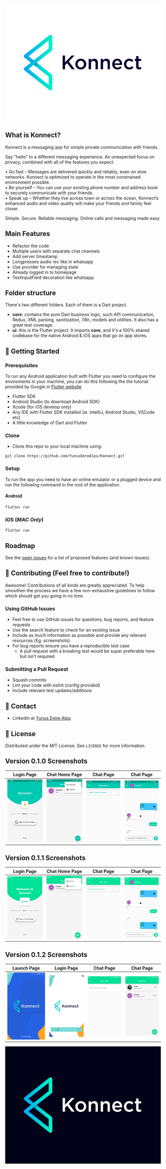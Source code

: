 <!-- PROJECT LOGO -->
<p align="center">
  <a href="https://github.com/YunusEmreAlps/Konnect">
    <img src="ss/konnect.jpg" alt="Konnect">
  </a>
</p>


<!-- ABOUT THE PROJECT -->
## What is Konnect?
Konnect is a messaging app for simple private communication with friends.

Say "hello" to a different messaging experience. An unexpected focus on privacy, combined with all of the features you expect.

• Go fast – Messages are delivered quickly and reliably, even on slow networks. Konnect is optimized to operate in the most constrained environment possible.<br/>
• Be yourself – You can use your existing phone number and address book to securely communicate with your friends.<br/>
• Speak up – Whether they live across town or across the ocean, Konnect’s enhanced audio and video quality will make your friends and family feel closer.<br/>

Simple. Secure. Reliable messaging. Online calls and messaging made easy

## Main Features

- Refactor the code
- Multiple users with separate chat channels
- Add server timestamp
- Longpresses audio rec like in whatsapp
- Use provider for managing state
- Already logged in to homepage
- TextInputField decoration like whatsapp

## Folder structure
There's two different folders. Each of them is a Dart project.

* **core**: contains the pure Dart business logic, such API communication, Redux, XML parsing, sanitization, i18n, models and utilities. 
It also has a great test coverage.
* **ui**: this is the Flutter project. It imports **core**, and it's a 100% shared codebase for the native Android & iOS apps that go on app stores.

<!-- GETTING STARTED -->
## 🚀 Getting Started

### Prerequisites

To run any Android application built with Flutter you need to configure the enviroments in your machine, you can do this following the the tutorial provided by Google in [Flutter website](https://flutter.dev/docs/get-started/install)

- Flutter SDK
- Android Studio (to download Android SDK)
- Xcode (for iOS develop only)
- Any IDE with Flutter SDK installed (ie. IntelliJ, Android Studio, VSCode etc)
- A little knowledge of Dart and Flutter

### Clone

- Clone this repo to your local machine using:

```
git clone https://github.com/YunusEmreAlps/Konnect.git
```

### Setup

To run the app you need to have an online emulator or a plugged device and run the following command in the root of the application.

#### Android
```
flutter run
``` 
### iOS (_MAC Only_)

```
flutter run
``` 

<!-- ROADMAP -->
## Roadmap

See the [open issues](https://github.com/YunusEmreAlps/Konnect/issues) for a list of proposed features (and known issues).


<!-- CONTRIBUTING -->
## 🤔 Contributing (Feel free to contribute!)

Awesome! Contributions of all kinds are greatly appreciated. To help smoothen the process we have a few non-exhaustive guidelines to follow which should get you going in no time.

### Using GitHub Issues

- Feel free to use GitHub issues for questions, bug reports, and feature requests
- Use the search feature to check for an existing issue
- Include as much information as possible and provide any relevant resources (Eg. screenshots)
- For bug reports ensure you have a reproducible test case
  - A pull request with a breaking test would be super preferable here but isn't required

### Submitting a Pull Request

- Squash commits
- Lint your code with eslint (config provided)
- Include relevant test updates/additions

<!-- CONTACT -->
## 📌 Contact

- Linkedin at [Yunus Emre Alpu](https://www.linkedin.com/in/yunus-emre-alpu-5b1496151/)

<!-- LICENSE -->
## 📝 License

Distributed under the MIT License. See `LICENSE` for more information.


<!-- SCREENSHOTS -->
## Version 0.1.0 Screenshots

Login Page               | Chat Home Page             | Chat Page               | Chat Page
:-------------------------:|:-------------------------:|:-------------------------:|:-------------------------:
![](https://github.com/YunusEmreAlps/Konnect/blob/master/ss/v1_1.png?raw=true)|![](https://github.com/YunusEmreAlps/Konnect/blob/master/ss/v1_2.png?raw=true)|![](https://github.com/YunusEmreAlps/Konnect/blob/master/ss/v1_3.png?raw=true)|![](https://github.com/YunusEmreAlps/Konnect/blob/master/ss/v1_4.png?raw=true)|


## Version 0.1.1 Screenshots

Login Page               | Chat Home Page             | Chat Page               | Chat Page
:-------------------------:|:-------------------------:|:-------------------------:|:-------------------------:
![](https://github.com/YunusEmreAlps/Konnect/blob/master/ss/v2_1.png?raw=true)|![](https://github.com/YunusEmreAlps/Konnect/blob/master/ss/v2_2.png?raw=true)|![](https://github.com/YunusEmreAlps/Konnect/blob/master/ss/v2_3.png?raw=true)|![](https://github.com/YunusEmreAlps/Konnect/blob/master/ss/v2_4.png?raw=true)|

## Version 0.1.2 Screenshots

Launch Page               | Login Page             | Chat Page               | Chat Page
:-------------------------:|:-------------------------:|:-------------------------:|:-------------------------:
![](https://github.com/YunusEmreAlps/Konnect/blob/master/ss/v3_1.png?raw=true)|![](https://github.com/YunusEmreAlps/Konnect/blob/master/ss/v3_2.png?raw=true)|![](https://github.com/YunusEmreAlps/Konnect/blob/master/ss/v3_3.png?raw=true)|![](https://github.com/YunusEmreAlps/Konnect/blob/master/ss/v3_4.png?raw=true)|


<p align="center">
  <a href="https://github.com/YunusEmreAlps/Konnect">
    <img src="ss/konnect_dark.jpg" alt="Konnect Dark">
  </a>
</p>
